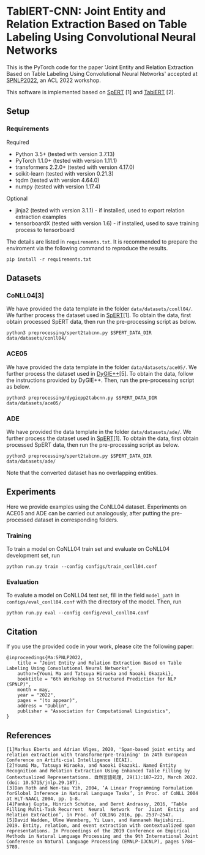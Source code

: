 # TablERT-CNN: Joint Entity and Relation Extraction Based on Table Labeling Using Convolutional Neural Networks

This is the PyTorch code for the paper 'Joint Entity and Relation Extraction Based on Table Labeling Using Convolutional Neural Networks' accepted at [SPNLP2022](http://structuredprediction.github.io/SPNLP22), an ACL 2022 workshop.

This software is implemented based on [SpERT](https://github.com/markus-eberts/spert) [1] and [TablERT](https://github.com/YoumiMa/TablERT) [2].
## Setup

### Requirements

Required
- Python 3.5+ (tested with version 3.7.13)
- PyTorch 1.1.0+ (tested with version 1.11.1)
- transformers 2.2.0+ (tested with version 4.17.0)
- scikit-learn (tested with version 0.21.3)
- tqdm (tested with version 4.64.0)
- numpy (tested with version 1.17.4)

Optional
- jinja2 (tested with version 3.1.1) - if installed, used to export relation extraction examples
- tensorboardX (tested with version 1.6) - if installed, used to save training process to tensorboard


The details are listed in `requirements.txt`. It is recommended to prepare the enviroment via the following command to reproduce the results.

```
pip install -r requirements.txt
```

## Datasets

### CoNLL04[3]

We have provided the data template in the folder `data/datasets/conll04/`.
We further process the dataset used in [SpERT](https://github.com/markus-eberts/spert)[1]. To obtain the data, first obtain processed SpERT data, then run the pre-processing script as below.

``` 
python3 preprocessing/spert2tabcnn.py $SPERT_DATA_DIR data/datasets/conll04/ 
```


### ACE05

We have provided the data template in the folder `data/datasets/ace05/`.
We further process the dataset used in [DyGIE++](https://github.com/dwadden/dygiepp)[5]. To obtain the data, follow the instructions provided by DyGIE++. Then, run the pre-processing script as below.

``` 
python3 preprocessing/dygiepp2tabcnn.py $SPERT_DATA_DIR data/datasets/ace05/ 
```


### ADE

We have provided the data template in the folder `data/datasets/ade/`.
We further process the dataset used in [SpERT](https://github.com/markus-eberts/spert)[1]. To obtain the data, first obtain processed SpERT data, then run the pre-processing script as below.

``` 
python3 preprocessing/spert2tabcnn.py $SPERT_DATA_DIR data/datasets/ade/
```

Note that the converted dataset has no overlapping entities.

## Experiments

Here we provide examples using the CoNLL04 dataset. Experiments on ACE05 and ADE can be carried out analogously, after putting the pre-processed dataset in corresponding folders.

### Training

To train a model on CoNLL04 train set and evaluate on CoNLL04 development set, run

```
python run.py train --config configs/train_conll04.conf
```

### Evaluation

To evalute a model on CoNLL04 test set, fill in the field `model_path` in `configs/eval_conll04.conf` with the directory of the model. Then, run

```
python run.py eval --config config/eval_conll04.conf
```

## Citation

If you use the provided code in your work, please cite the following paper:

```
@inproceedings{Ma:SPNLP2022,
    title = "Joint Entity and Relation Extraction Based on Table Labeling Using Convolutional Neural Networks",
    author={Youmi Ma and Tatsuya Hiraoka and Naoaki Okazaki},
    booktitle = "6th Workshop on Structured Prediction for NLP (SPNLP)",
    month = may,
    year = "2022",
    pages = "(to appear)",
    address = "Dublin",
    publisher = "Association for Computational Linguistics",
}
```

## References
```
[1]Markus Eberts and Adrian Ulges, 2020, 'Span-based joint entity and relation extraction with transformerpre-training' In 24th European Conference on Artifi-cial Intelligence (ECAI).
[2]Youmi Ma, Tatsuya Hiraoka, and Naoaki Okazaki. Named Entity Recognition and Relation Extraction Using Enhanced Table Filling by Contextualized Representations. 自然言語処理, 29(1):187–223, March 2022. (doi: 10.5715/jnlp.29.187).
[3]Dan Roth and Wen-tau Yih, 2004, ‘A Linear Programming Formulation forGlobal Inference in Natural Language Tasks’, in Proc. of CoNLL 2004 at HLT-NAACL 2004, pp. 1–8.
[4]Pankaj Gupta, Hinrich Schütze, and Bernt Andrassy, 2016, ‘Table Filling Multi-Task Recurrent  Neural  Network  for  Joint  Entity  and  Relation Extraction’, in Proc. of COLING 2016, pp. 2537–2547.
[5]David Wadden, Ulme Wennberg, Yi Luan, and Hannaneh Hajishirzi. 2019. Entity, relation, and event extraction with contextualized span representations. In Proceedings of the 2019 Conference on Empirical Methods in Natural Language Processing and the 9th International Joint Conference on Natural Language Processing (EMNLP-IJCNLP), pages 5784–5789.
```


